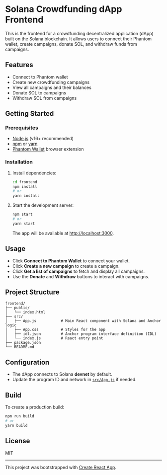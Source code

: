 # Solana Crowdfunding dApp Frontend

This is the frontend for a crowdfunding decentralized application (dApp) built on the Solana blockchain. It allows users to connect their Phantom wallet, create campaigns, donate SOL, and withdraw funds from campaigns.

## Features

- Connect to Phantom wallet
- Create new crowdfunding campaigns
- View all campaigns and their balances
- Donate SOL to campaigns
- Withdraw SOL from campaigns

## Getting Started

### Prerequisites

- [Node.js](https://nodejs.org/) (v16+ recommended)
- [npm](https://www.npmjs.com/) or [yarn](https://yarnpkg.com/)
- [Phantom Wallet](https://phantom.app/) browser extension

### Installation

1. Install dependencies:

   ```sh
   cd frontend
   npm install
   # or
   yarn install
   ```

2. Start the development server:

   ```sh
   npm start
   # or
   yarn start
   ```

   The app will be available at [http://localhost:3000](http://localhost:3000).

## Usage

- Click **Connect to Phantom Wallet** to connect your wallet.
- Click **Create a new campaign** to create a campaign.
- Click **Get a list of campaigns** to fetch and display all campaigns.
- Use the **Donate** and **Withdraw** buttons to interact with campaigns.

## Project Structure

```
frontend/
├── public/
│   └── index.html
├── src/
│   ├── App.js           # Main React component with Solana and Anchor logic
│   ├── App.css          # Styles for the app
│   ├── idl.json         # Anchor program interface definition (IDL)
│   └── index.js         # React entry point
├── package.json
└── README.md
```

## Configuration

- The dApp connects to Solana **devnet** by default.
- Update the program ID and network in [`src/App.js`](src/App.js) if needed.

## Build

To create a production build:

```sh
npm run build
# or
yarn build
```

## License

MIT

---

This project was bootstrapped with [Create React App](https://github.com/facebook/create-react-app).
